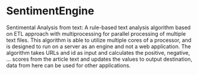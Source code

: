 # SentimentEngine
 Sentimental Analysis from text: A rule-based text analysis algorithm based on ETL approach with multiprocessing for parallel processing  of multiple text files.
 This algorithm is able to utilize multiple cores of a processor, and is designed to run on a server as an engine and not a web application. The algorithm takes URLs and id as input and calculates the positive, negative, ... scores from  the article text and updates the values to output destination, data from here can be used for other applications.
